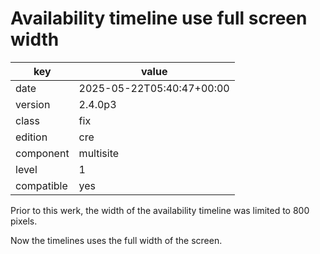 [//]: # (werk v2)
# Availability timeline use full screen width

key        | value
---------- | ---
date       | 2025-05-22T05:40:47+00:00
version    | 2.4.0p3
class      | fix
edition    | cre
component  | multisite
level      | 1
compatible | yes

Prior to this werk, the width of the availability timeline
was limited to 800 pixels.

Now the timelines uses the full width of the screen.
